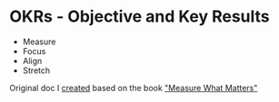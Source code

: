 # OKRs - Objective and Key Results

 * Measure
 * Focus
 * Align
 * Stretch

Original doc I [created](https://docs.google.com/presentation/d/1ZjjiZ57Sqxu7-9b1Ka50NG78Wn7CcYfVVZtpEG1AZz0/edit#slide=id.g89278dcee9_0_646) based on the book ["Measure What Matters"](https://www.whatmatters.com)
